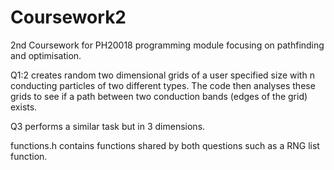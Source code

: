 # Coursework2
2nd Coursework for PH20018 programming module focusing on pathfinding and optimisation.

Q1:2 creates random two dimensional grids of a user specified size with n conducting particles of two different types. The code then analyses these grids to see if a path between two conduction bands (edges of the grid) exists. 

Q3 performs a similar task but in 3 dimensions. 

functions.h contains functions shared by both questions such as a RNG list function.
